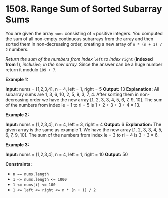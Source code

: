 # 1508. Range Sum of Sorted Subarray Sums 

You are given the array `nums` consisting of `n` positive integers. You computed the sum of all non-empty continuous subarrays from the array and then sorted them in non-decreasing order, creating a new array of `n * (n + 1) / 2` numbers.

_Return the sum of the numbers from index_ `left` _to index_ `right` (**indexed from 1**)_, inclusive, in the new array._ Since the answer can be a huge number return it modulo `109 + 7`.

**Example 1:**

**Input:** nums = [1,2,3,4], n = 4, left = 1, right = 5
**Output:** 13 
**Explanation:** All subarray sums are 1, 3, 6, 10, 2, 5, 9, 3, 7, 4. After sorting them in non-decreasing order we have the new array [1, 2, 3, 3, 4, 5, 6, 7, 9, 10]. The sum of the numbers from index le = 1 to ri = 5 is 1 + 2 + 3 + 3 + 4 = 13. 

**Example 2:**

**Input:** nums = [1,2,3,4], n = 4, left = 3, right = 4
**Output:** 6
**Explanation:** The given array is the same as example 1. We have the new array [1, 2, 3, 3, 4, 5, 6, 7, 9, 10]. The sum of the numbers from index le = 3 to ri = 4 is 3 + 3 = 6.

**Example 3:**

**Input:** nums = [1,2,3,4], n = 4, left = 1, right = 10
**Output:** 50

**Constraints:**

- `n == nums.length`
- `1 <= nums.length <= 1000`
- `1 <= nums[i] <= 100`
- `1 <= left <= right <= n * (n + 1) / 2`
